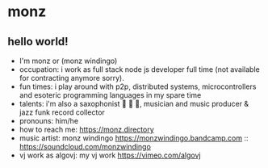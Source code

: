# monz

## hello world!

* I'm monz or (monz windingo)
* occupation: i work as full stack node js developer full time (not available for contracting anymore sorry).
* fun times: i play around with p2p, distributed systems, microcontrollers and esoteric programming languages in my spare time
* talents: i'm also a saxophonist :saxophone: :saxophone: :saxophone:, musician and music producer & jazz funk record collector
* pronouns: him/he
* how to reach me: https://monz.directory
* music artist: monz windingo https://monzwindingo.bandcamp.com :: https://soundcloud.com/monzwindingo
* vj work as algovj: my vj work https://vimeo.com/algovj
